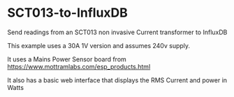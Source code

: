 # SCT013-to-InfluxDB
Send readings from an SCT013 non invasive Current transformer to InfluxDB

This example uses a 30A 1V version and assumes 240v supply.

It uses a Mains Power Sensor board from https://www.mottramlabs.com/esp_products.html

It also has a basic web interface that displays the RMS Current and power in Watts
